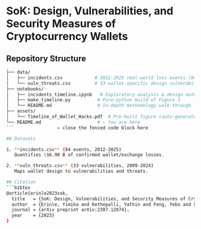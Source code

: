 # SoK: Design, Vulnerabilities, and Security Measures of Cryptocurrency Wallets

## Repository Structure
```bash
├── data/
│   ├── incidents.csv            # 2012-2025 real-world loss events (84 rows)
│   └── vuln_threats.csv         # 33 wallet-specific design vulnerabilities
├── notebooks/
│   ├── incidents_timeline.ipynb   # Exploratory analysis & design notes
│   ├── make_timeline.py          # Pure-python build of Figure 3
│   └── README.md                 # In-depth methodology walk-through
├── assets/
│   └── Timeline_of_Wallet_Hacks.pdf  # Pre-built figure (auto-generated)
└── README.md                     # ← You are here
```                ← close the fenced code block here

## Datasets

1. **incidents.csv** (84 events, 2012-2025)  
   Quantifies \$6.98 B of confirmed wallet/exchange losses.

2. **vuln_threats.csv** (33 vulnerabilities, 2009-2024)  
   Maps wallet design to vulnerabilities and threats.

## Citation
```bibtex
@article{erinle2023sok,
  title   = {SoK: Design, Vulnerabilities, and Security Measures of Cryptocurrency Wallets},
  author  = {Erinle, Yimika and Kethepalli, Yathin and Feng, Yebo and Xu, Jiahua},
  journal = {arXiv preprint arXiv:2307.12874},
  year    = {2023}
}
